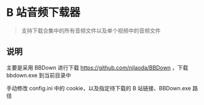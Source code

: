 # B 站音频下载器

> 支持下载合集中的所有音频文件以及单个视频中的音频文件

## 说明

主要是采用 BBDown 进行下载 https://github.com/nilaoda/BBDown
，下载 bbdown.exe 到当前目录中

手动修改 config.ini 中的 cookie，以及指定待下载的 B 站链接、BBDown.exe 路径
